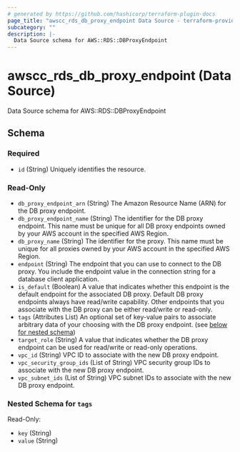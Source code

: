 ```yaml
---
# generated by https://github.com/hashicorp/terraform-plugin-docs
page_title: "awscc_rds_db_proxy_endpoint Data Source - terraform-provider-awscc"
subcategory: ""
description: |-
  Data Source schema for AWS::RDS::DBProxyEndpoint
---
```


# awscc_rds_db_proxy_endpoint (Data Source)

Data Source schema for AWS::RDS::DBProxyEndpoint



<!-- schema generated by tfplugindocs -->
## Schema

### Required

- `id` (String) Uniquely identifies the resource.

### Read-Only

- `db_proxy_endpoint_arn` (String) The Amazon Resource Name (ARN) for the DB proxy endpoint.
- `db_proxy_endpoint_name` (String) The identifier for the DB proxy endpoint. This name must be unique for all DB proxy endpoints owned by your AWS account in the specified AWS Region.
- `db_proxy_name` (String) The identifier for the proxy. This name must be unique for all proxies owned by your AWS account in the specified AWS Region.
- `endpoint` (String) The endpoint that you can use to connect to the DB proxy. You include the endpoint value in the connection string for a database client application.
- `is_default` (Boolean) A value that indicates whether this endpoint is the default endpoint for the associated DB proxy. Default DB proxy endpoints always have read/write capability. Other endpoints that you associate with the DB proxy can be either read/write or read-only.
- `tags` (Attributes List) An optional set of key-value pairs to associate arbitrary data of your choosing with the DB proxy endpoint. (see [below for nested schema](#nestedatt--tags))
- `target_role` (String) A value that indicates whether the DB proxy endpoint can be used for read/write or read-only operations.
- `vpc_id` (String) VPC ID to associate with the new DB proxy endpoint.
- `vpc_security_group_ids` (List of String) VPC security group IDs to associate with the new DB proxy endpoint.
- `vpc_subnet_ids` (List of String) VPC subnet IDs to associate with the new DB proxy endpoint.

<a id="nestedatt--tags"></a>
### Nested Schema for `tags`

Read-Only:

- `key` (String)
- `value` (String)
